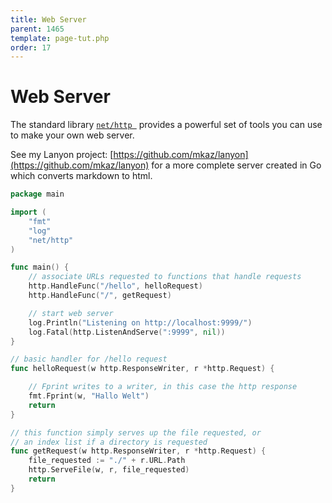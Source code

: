 ```yaml
---
title: Web Server
parent: 1465
template: page-tut.php
order: 17
---
```


# Web Server

The standard library [`net/http `](https://golang.org/pkg/net/http/) provides a powerful set of tools you can use to make your own web server.

See my Lanyon project: [https://github.com/mkaz/lanyon](https://github.com/mkaz/lanyon) for a more complete server created in Go which converts markdown to html.

```go
package main

import (
	"fmt"
	"log"
	"net/http"
)

func main() {
	// associate URLs requested to functions that handle requests
	http.HandleFunc("/hello", helloRequest)
	http.HandleFunc("/", getRequest)

	// start web server
	log.Println("Listening on http://localhost:9999/")
	log.Fatal(http.ListenAndServe(":9999", nil))
}

// basic handler for /hello request
func helloRequest(w http.ResponseWriter, r *http.Request) {

	// Fprint writes to a writer, in this case the http response
	fmt.Fprint(w, "Hallo Welt")
	return
}

// this function simply serves up the file requested, or
// an index list if a directory is requested
func getRequest(w http.ResponseWriter, r *http.Request) {
	file_requested := "./" + r.URL.Path
	http.ServeFile(w, r, file_requested)
	return
}
```
